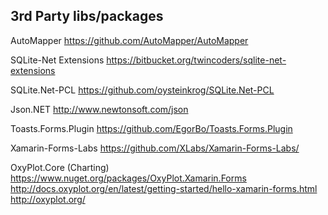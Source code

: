3rd Party libs/packages
-----------------------

AutoMapper
https://github.com/AutoMapper/AutoMapper

SQLite-Net Extensions
https://bitbucket.org/twincoders/sqlite-net-extensions

SQLite.Net-PCL
https://github.com/oysteinkrog/SQLite.Net-PCL

Json.NET
http://www.newtonsoft.com/json

Toasts.Forms.Plugin
https://github.com/EgorBo/Toasts.Forms.Plugin

Xamarin-Forms-Labs
https://github.com/XLabs/Xamarin-Forms-Labs/

OxyPlot.Core (Charting)
https://www.nuget.org/packages/OxyPlot.Xamarin.Forms
http://docs.oxyplot.org/en/latest/getting-started/hello-xamarin-forms.html
http://oxyplot.org/
